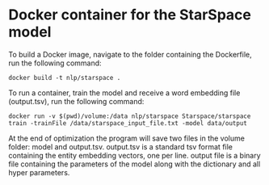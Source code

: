 #  Docker container for the StarSpace model

To build a Docker image, navigate to the folder containing the Dockerfile,  run the following command:

`docker build -t nlp/starspace .`


To run a container, train the model and receive a word embedding file (output.tsv), run the following command:

`docker run -v $(pwd)/volume:/data nlp/starspace Starspace/starspace train -trainFile /data/starspace_input_file.txt -model data/output`


At the end of optimization the program will save two files in the volume folder: model and output.tsv. output.tsv is a standard tsv format file containing the entity embedding vectors, one per line. output file is a binary file containing the parameters of the model along with the dictionary and all hyper parameters.
